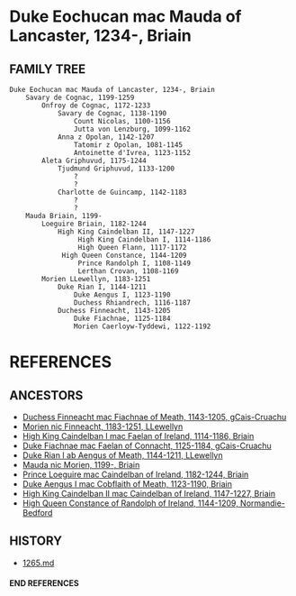 # Duke Eochucan mac Mauda of Lancaster, 1234-, Briain

## FAMILY TREE

```
Duke Eochucan mac Mauda of Lancaster, 1234-, Briain
	Savary de Cognac, 1199-1259
		Onfroy de Cognac, 1172-1233
			Savary de Cognac, 1138-1190
				Count Nicolas, 1100-1156
				Jutta von Lenzburg, 1099-1162
			Anna z Opolan, 1142-1207
				Tatomir z Opolan, 1081-1145
				Antoinette d'Ivrea, 1123-1152
		Aleta Griphuvud, 1175-1244
			Tjudmund Griphuvud, 1133-1200
				?
				?
			Charlotte de Guincamp, 1142-1183
				?
				?
	Mauda Briain, 1199-
		Loeguire Briain, 1182-1244
			High King Caindelban II, 1147-1227
				 High King Caindelban I, 1114-1186
				 High Queen Flann, 1117-1172
			 High Queen Constance, 1144-1209
			 	 Prince Randolph I, 1108-1149
				 Lerthan Crovan, 1108-1169
		Morien LLewellyn, 1183-1251
			Duke Rian I, 1144-1211
				Duke Aengus I, 1123-1190
				Duchess Rhiandrech, 1116-1187
			Duchess Finneacht, 1143-1205
				Duke Fiachnae, 1125-1184
				Morien Caerloyw-Tyddewi, 1122-1192
```


# REFERENCES

## ANCESTORS
* [Duchess Finneacht mac Fiachnae of Meath, 1143-1205, gCais-Cruachu](finneacht_mac_fiachnae_1143.md)
* [Morien nic Finneacht, 1183-1251, LLewellyn](morien_nic_finneacht_1183.md)
* [High King Caindelban I mac Faelan of Ireland, 1114-1186, Briain](caindelban_i_mac_faelan_1114.md)
* [Duke Fiachnae mac Faelan of Connacht, 1125-1184, gCais-Cruachu](fiachnae_mac_faelan_1125.md)
* [Duke Rian I ab Aengus of Meath, 1144-1211, LLewellyn](rian_i_ab_aengus_1144.md)
* [Mauda nic Morien, 1199-, Briain](mauda_nic_morien_1199.md)
* [Prince Loeguire mac Caindelban of Ireland, 1182-1244, Briain](loeguire_mac_caindelban_1182.md)
* [Duke Aengus I mac Cobflaith of Meath, 1123-1190, Briain](aengus_i_mac_cobflaith_1123.md)
* [High King Caindelban II mac Caindelban of Ireland, 1147-1227, Briain](caindelban_ii_mac_caindelban_1147.md)
* [High Queen Constance of Randolph of Ireland, 1144-1209, Normandie-Bedford](constance_randolph_1144.md)

## HISTORY
* [1265.md](../h/1265.md)
#### END REFERENCES